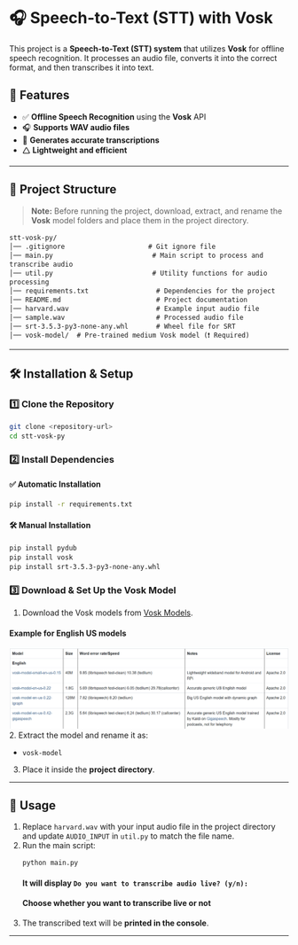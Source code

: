 # 🎧 Speech-to-Text (STT) with Vosk

This project is a **Speech-to-Text (STT) system** that utilizes **Vosk** for offline speech recognition. It processes an audio file, converts it into the correct format, and then transcribes it into text.

## 🚀 Features

- ✅ **Offline Speech Recognition** using the **Vosk** API  
- 🎧 **Supports WAV audio files**  
- 📝 **Generates accurate transcriptions**  
- 🛆 **Lightweight and efficient**  

---

## 💂️ Project Structure

> **Note:** Before running the project, download, extract, and rename the **Vosk** model folders and place them in the project directory.

```
stt-vosk-py/
│── .gitignore                     # Git ignore file
│── main.py                         # Main script to process and transcribe audio
│── util.py                         # Utility functions for audio processing
│── requirements.txt                 # Dependencies for the project
│── README.md                        # Project documentation
│── harvard.wav                      # Example input audio file
│── sample.wav                       # Processed audio file
│── srt-3.5.3-py3-none-any.whl       # Wheel file for SRT
│── vosk-model/  # Pre-trained medium Vosk model (❗ Required)
```

---

## 🛠️ Installation & Setup

### 1️⃣ Clone the Repository

```sh
git clone <repository-url>
cd stt-vosk-py
```

### 2️⃣ Install Dependencies  

#### ✅ **Automatic Installation**
```sh
pip install -r requirements.txt
```

#### 🛠 **Manual Installation**
```sh
pip install pydub
pip install vosk
pip install srt-3.5.3-py3-none-any.whl
```

### 3️⃣ Download & Set Up the Vosk Model  

1. Download the Vosk models from [Vosk Models](https://alphacephei.com/vosk/models).

 #### Example for English US models
![Example for English US models](./img/en-models.png)
2. Extract the model and rename it as:
   - `vosk-model`

3. Place it inside the **project directory**.

---

## 🚀 Usage

1. Replace `harvard.wav` with your input audio file in the project directory and update `AUDIO_INPUT` in `util.py` to match the file name.
2. Run the main script:  
   ```sh
   python main.py
   ```
   #### It will display `Do you want to transcribe audio live? (y/n): `
   #### Choose whether you want to transcribe live or not
3. The transcribed text will be **printed in the console**.  

---